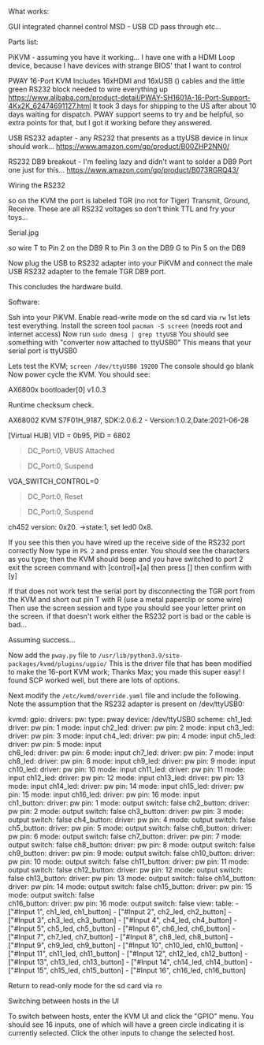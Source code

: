 What works:

GUI integrated channel control
MSD - USB CD pass through etc... 

Parts list:

PiKVM - assuming you have it working... I have one with a HDMI Loop device, because I have devices with strange BIOS' that I want to control

PWAY 16-Port KVM Includes 16xHDMI and 16xUSB () cables and the little green RS232 block needed to wire everything up
https://www.alibaba.com/product-detail/PWAY-SH1601A-16-Port-Support-4Kx2K_62474691127.html
It took 3 days for shipping to the US after about 10 days waiting for dispatch.
PWAY support seems to try and be helpful, so extra points for that, but I got it working before they answered.

USB RS232 adapter - any RS232 that presents as a ttyUSB device in linux should work...
https://www.amazon.com/gp/product/B00ZHP2NN0/

RS232 DB9 breakout - I'm feeling lazy and didn't want to solder a DB9 Port one just for this...
https://www.amazon.com/gp/product/B073RGRQ43/



Wiring the RS232

so on the KVM the port is labeled TGR (no not for Tiger) Transmit, Ground, Receive. These are all RS232 voltages so don't think TTL and fry your toys...

Serial.jpg

so wire T to Pin 2 on the DB9
        R to Pin 3 on the DB9
        G to Pin 5 on the DB9
        

Now plug the USB to RS232 adapter into your PiKVM and connect the male USB RS232 adapter to the female TGR DB9 port.

This concludes the hardware build.


Software:

Ssh into your PiKVM.
Enable read-write mode on the sd card via `rw`
1st lets test everything.
Install the screen tool `pacman -S screen` (needs root and internet access)
Now run `sudo dmesg | grep ttyUSB`
You should see something with "converter now attached to ttyUSB0" This means that your serial port is ttyUSB0

Lets test the KVM; `screen /dev/ttyUSB0 19200` The console should go blank
Now power cycle the KVM.
You should see:

AX6800x bootloader[0] v1.0.3

Runtime checksum check.


AX68002 KVM S7F01H_9187, SDK:2.0.6.2 - Version:1.0.2,Date:2021-06-28


[Virtual HUB] VID = 0b95, PID = 6802

> DC_Port:0, VBUS Attached

> DC_Port:0, Suspend

VGA_SWITCH_CONTROL=0

> DC_Port:0, Reset

> DC_Port:0, Suspend

ch452 version: 0x20.
->state:1, set led0  0x8. 

If you see this then you have wired up the receive side of the RS232 port correctly
Now type in `PS 2` and press enter. You should see the characters as you type; then the KVM should beep and you have switched to port 2
exit the screen command with [control]+[a] then press [\] then confirm with [y]


If that does not work test the serial port by disconnecting the TGR port from the KVM and short out pin T with R (use a metal paperclip or some wire)
Then use the screen session and type you should see your letter print on the screen. if that doesn't work either the RS232 port is bad or the cable is bad...

Assuming success...

Now add the `pway.py` file to `/usr/lib/python3.9/site-packages/kvmd/plugins/ugpio/` This is the driver file that has been modified to make the 16-port KVM work; Thanks Max; you made this super easy!
I found SCP worked well, but there are lots of options.

Next modify the `/etc/kvmd/override.yaml` file and include the following. Note the assumption that the RS232 adapter is present on /dev/ttyUSB0:

kvmd:
    gpio:
        drivers:
            pw:
                type: pway
                device: /dev/ttyUSB0
        scheme:
            ch1_led:
                driver: pw
                pin: 1
                mode: input
            ch2_led:
                driver: pw
                pin: 2
                mode: input
            ch3_led:
                driver: pw
                pin: 3
                mode: input
            ch4_led:
                driver: pw
                pin: 4
                mode: input
            ch5_led:
                driver: pw
                pin: 5
                mode: input                                
            ch6_led:
                driver: pw
                pin: 6
                mode: input
            ch7_led:
                driver: pw
                pin: 7
                mode: input
            ch8_led:
                driver: pw
                pin: 8
                mode: input
            ch9_led:
                driver: pw
                pin: 9
                mode: input
            ch10_led:
                driver: pw
                pin: 10
                mode: input
            ch11_led:
                driver: pw
                pin: 11
                mode: input
            ch12_led:
                driver: pw
                pin: 12
                mode: input
            ch13_led:
                driver: pw
                pin: 13
                mode: input
            ch14_led:
                driver: pw
                pin: 14
                mode: input
            ch15_led:
                driver: pw
                pin: 15
                mode: input
            ch16_led:
                driver: pw
                pin: 16
                mode: input                                
            ch1_button:
                driver: pw
                pin: 1
                mode: output
                switch: false
            ch2_button:
                driver: pw
                pin: 2
                mode: output
                switch: false
            ch3_button:
                driver: pw
                pin: 3
                mode: output
                switch: false
            ch4_button:
                driver: pw
                pin: 4
                mode: output
                switch: false
            ch5_button:
                driver: pw
                pin: 5
                mode: output
                switch: false
            ch6_button:
                driver: pw
                pin: 6
                mode: output
                switch: false
            ch7_button:
                driver: pw
                pin: 7
                mode: output
                switch: false
            ch8_button:
                driver: pw
                pin: 8
                mode: output
                switch: false
            ch9_button:
                driver: pw
                pin: 9
                mode: output
                switch: false
            ch10_button:
                driver: pw
                pin: 10
                mode: output
                switch: false
            ch11_button:
                driver: pw
                pin: 11
                mode: output
                switch: false
            ch12_button:
                driver: pw
                pin: 12
                mode: output
                switch: false
            ch13_button:
                driver: pw
                pin: 13
                mode: output
                switch: false
            ch14_button:
                driver: pw
                pin: 14
                mode: output
                switch: false
            ch15_button:
                driver: pw
                pin: 15
                mode: output
                switch: false                
            ch16_button:
                driver: pw
                pin: 16
                mode: output
                switch: false
        view:
            table:
                - ["#Input 1", ch1_led, ch1_button]
                - ["#Input 2", ch2_led, ch2_button]
                - ["#Input 3", ch3_led, ch3_button]
                - ["#Input 4", ch4_led, ch4_button]
                - ["#Input 5", ch5_led, ch5_button]
                - ["#Input 6", ch6_led, ch6_button]
                - ["#Input 7", ch7_led, ch7_button]
                - ["#Input 8", ch8_led, ch8_button]
                - ["#Input 9", ch9_led, ch9_button]
                - ["#Input 10", ch10_led, ch10_button]
                - ["#Input 11", ch11_led, ch11_button]
                - ["#Input 12", ch12_led, ch12_button]
                - ["#Input 13", ch13_led, ch13_button]
                - ["#Input 14", ch14_led, ch14_button]
                - ["#Input 15", ch15_led, ch15_button]
                - ["#Input 16", ch16_led, ch16_button]
                
Return to read-only mode for the sd card via `ro`

Switching between hosts in the UI

To switch between hosts, enter the KVM UI and click the "GPIO" menu. You should see 16 inputs, one of which will have a green circle indicating it is currently selected. Click the other inputs to change the selected host.
